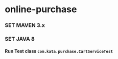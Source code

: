 # online-purchase

### SET MAVEN 3.x

### SET JAVA 8

#### Run Test class `com.kata.purchase.CartServiceTest`